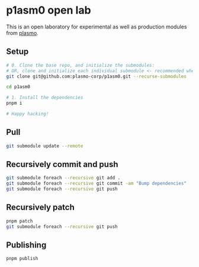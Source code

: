 # p1asm0 open lab

This is an open laboratory for experimental as well as production modules from [plasmo](https://www.plasmo.com).

## Setup

```sh
# 0. Clone the base repo, and initialize the submodules:
# OR, clone and initialize each individual submodule <- recommended when this get HUGE
git clone git@github.com:plasmo-corp/p1asm0.git --recurse-submodules

cd p1asm0

# 1. Install the dependencies
pnpm i

# Happy hacking!
```

## Pull

```sh
git submodule update --remote
```

## Recursively commit and push

```sh
git submodule foreach --recursive git add .
git submodule foreach --recursive git commit -am "Bump dependencies"
git submodule foreach --recursive git push
```

## Recursively patch

```sh
pnpm patch
git submodule foreach --recursive git push
```

## Publishing

```sh
pnpm publish
```
